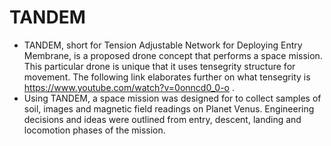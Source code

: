 # TANDEM
- TANDEM, short for Tension Adjustable Network for Deploying Entry Membrane, is a proposed drone concept that performs a space mission. This particular drone is unique that it uses tensegrity structure for movement. The following link elaborates further on what tensegrity is https://www.youtube.com/watch?v=0onncd0_0-o .
- Using TANDEM, a space mission was designed for to collect samples of soil, images and magnetic field readings on Planet Venus. Engineering decisions and ideas were outlined from entry, descent, landing and locomotion phases of the mission. 
